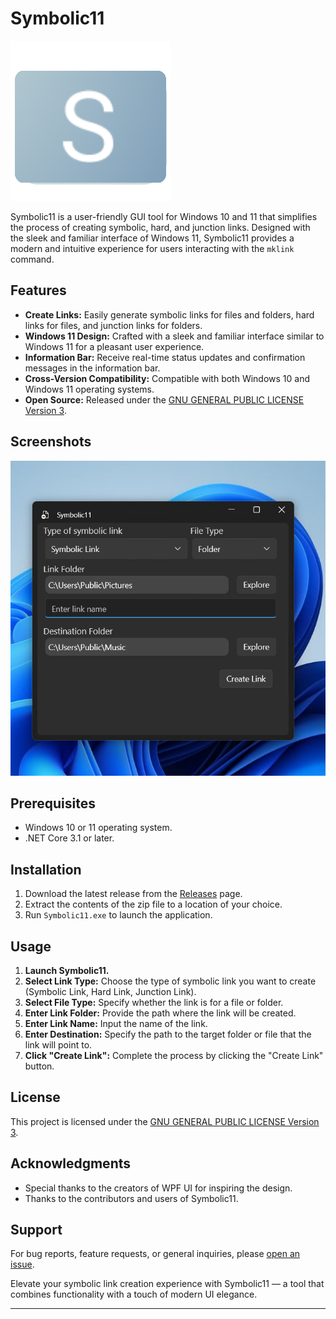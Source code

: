 # Symbolic11

![Symbolic11 Logo](https://github.com/Benisgo/Symbolic11/blob/0874b29f8b1427d0c17085cf0f166d805e02f90b/Assets/sym11-icon-256.png?raw=true)

Symbolic11 is a user-friendly GUI tool for Windows 10 and 11 that simplifies the process of creating symbolic, hard, and junction links. Designed with the sleek and familiar interface of Windows 11, Symbolic11 provides a modern and intuitive experience for users interacting with the `mklink` command.

## Features

- **Create Links:** Easily generate symbolic links for files and folders, hard links for files, and junction links for folders.
- **Windows 11 Design:** Crafted with a sleek and familiar interface similar to Windows 11 for a pleasant user experience.
- **Information Bar:** Receive real-time status updates and confirmation messages in the information bar.
- **Cross-Version Compatibility:** Compatible with both Windows 10 and Windows 11 operating systems.
- **Open Source:** Released under the [GNU GENERAL PUBLIC LICENSE Version 3](LICENSE.txt).

## Screenshots

![Symbolic11_RunningOnWindows11](https://github.com/Benisgo/Symbolic11/blob/master/Assets/WindowsSandboxClient_YawPuzrYbi.png?raw=true)

## Prerequisites

- Windows 10 or 11 operating system.
- .NET Core 3.1 or later.

## Installation

1. Download the latest release from the [Releases](https://github.com/Benisgo/Symbolic11/releases) page.
2. Extract the contents of the zip file to a location of your choice.
3. Run `Symbolic11.exe` to launch the application.

## Usage

1. **Launch Symbolic11.**
2. **Select Link Type:** Choose the type of symbolic link you want to create (Symbolic Link, Hard Link, Junction Link).
3. **Select File Type:** Specify whether the link is for a file or folder.
4. **Enter Link Folder:** Provide the path where the link will be created.
5. **Enter Link Name:** Input the name of the link.
6. **Enter Destination:** Specify the path to the target folder or file that the link will point to.
7. **Click "Create Link":** Complete the process by clicking the "Create Link" button.

## License

This project is licensed under the [GNU GENERAL PUBLIC LICENSE Version 3](LICENSE.txt).

## Acknowledgments

- Special thanks to the creators of WPF UI for inspiring the design.
- Thanks to the contributors and users of Symbolic11.

## Support

For bug reports, feature requests, or general inquiries, please [open an issue](https://github.com/Benisgo/Symbolic11/issues).

Elevate your symbolic link creation experience with Symbolic11 — a tool that combines functionality with a touch of modern UI elegance.

---
